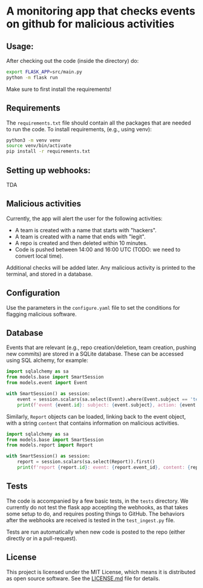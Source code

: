 # A monitoring app that checks events on github for malicious activities

## Usage:

After checking out the code (inside the directory) do:

```bash
export FLASK_APP=src/main.py
python -m flask run
```

Make sure to first install the requirements!

## Requirements

The `requirements.txt` file should contain all the packages that are needed to run the code.
To install requirements, (e.g., using venv):

```bash
python3 -m venv venv
source venv/bin/activate
pip install -r requirements.txt
```

## Setting up webhooks:

TDA

## Malicious activities

Currently, the app will alert the user for the following activities:

- A team is created with a name that starts with "hackers".
- A team is created with a name that ends with "legit".
- A repo is created and then deleted within 10 minutes.
- Code is pushed between 14:00 and 16:00 UTC (TODO: we need to convert local time).

Additional checks will be added later.
Any malicious activity is printed to the terminal, and stored in a database.

## Configuration

Use the parameters in the `configure.yaml` file to set the conditions for flagging malicious software.

## Database

Events that are relevant (e.g., repo creation/deletion, team creation, pushing new commits)
are stored in a SQLite database.
These can be accessed using SQL alchemy, for example:

```python
import sqlalchemy as sa
from models.base import SmartSession
from models.event import Event

with SmartSession() as session:
    event = session.scalars(sa.select(Event).where(Event.subject == 'team')).first()
    print(f'event {event.id}: subject: {event.subject}, action: {event.action}, time: {event.timestamp}')
```

Similarly, `Report` objects can be loaded, linking back to the event object, with a string `content` that
contains information on malicious activities.

```python
import sqlalchemy as sa
from models.base import SmartSession
from models.report import Report

with SmartSession() as session:
    report = session.scalars(sa.select(Report)).first()
    print(f'report {report.id}: event: {report.event_id}, content: {report.content}')
```

## Tests

The code is accompanied by a few basic tests, in the `tests` directory.
We currently do not test the flask app accepting the webhooks,
as that takes some setup to do, and requires posting things to GitHub.
The behaviors after the webhooks are received is tested in the `test_ingest.py` file.

Tests are run automatically when new code is posted to the repo (either directly or in a pull-request).

## License

This project is licensed under the MIT License,
which means it is distributed as open source software.
See the [LICENSE.md](LICENSE.md) file for details.

